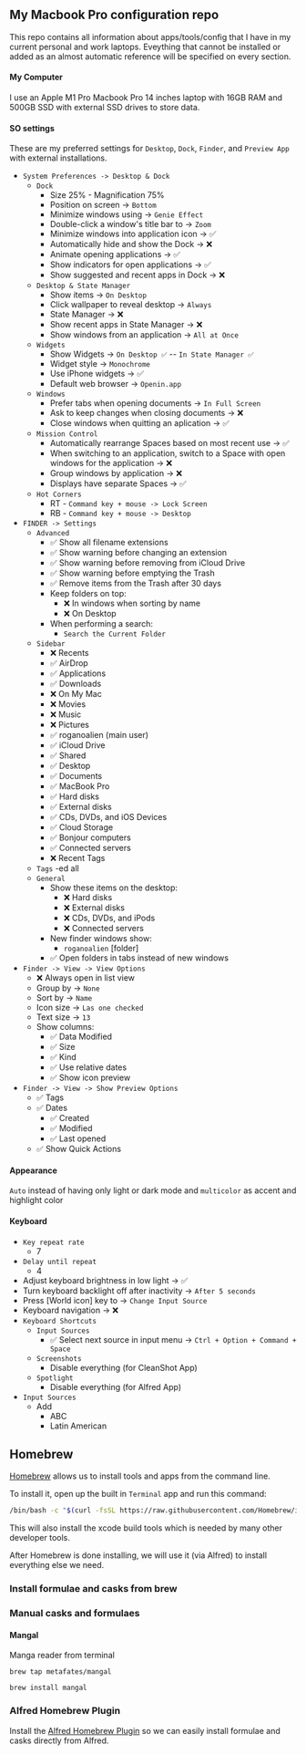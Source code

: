 ## My Macbook Pro configuration repo

This repo contains all information about apps/tools/config that I have in my current personal and work laptops. Eveything that cannot be installed or added as an almost automatic reference will be specified on every section.

<!-- START doctoc -->

<!-- END doctoc -->

#### My Computer
I use an Apple M1 Pro Macbook Pro 14 inches laptop with 16GB RAM and 500GB SSD with external SSD drives to store data.

#### SO settings

These are my preferred settings for `Desktop`, `Dock`, `Finder`, and `Preview App` with external installations.

- `System Preferences -> Desktop & Dock`
	- `Dock`
		- Size 25% - Magnification 75%
		- Position on screen -> `Bottom`
		- Minimize windows using -> `Genie Effect`
		- Double-click a window's title bar to -> `Zoom`
		- Minimize windows into application icon -> ✅
		- Automatically hide and show the Dock -> ❌
		- Animate opening applications -> ✅
		- Show indicators for open applications -> ✅
		- Show suggested and recent apps in Dock -> ❌
	- `Desktop & State Manager`
		- Show items -> `On Desktop`
		- Click wallpaper to reveal desktop -> `Always`
		- State Manager -> ❌
		- Show recent apps in State Manager -> ❌
		- Show windows from an application -> `All at Once`
	- `Widgets`
		- Show Widgets -> `On Desktop ✅` -- `In State Manager ✅`
		- Widget style -> `Monochrome`
		- Use iPhone widgets -> ✅
		- Default web browser -> `Openin.app`
	- `Windows`
		- Prefer tabs when opening documents -> `In Full Screen`
		- Ask to keep changes when closing documents -> ❌
		- Close windows when quitting an aplication -> ✅
	- `Mission Control`
		- Automatically rearrange Spaces based on most recent use -> ✅
		- When switching to an application, switch to a Space with open windows for the application -> ❌
		- Group windows by application -> ❌
		- Displays have separate Spaces -> ✅
	- `Hot Corners`
		- RT - `Command key + mouse -> Lock Screen`
		- RB - `Command key + mouse -> Desktop`
- `FINDER -> Settings`
	- `Advanced`
		- ✅ Show all filename extensions
		- ✅ Show warning before changing an extension
		- ✅ Show warning before removing from iCloud Drive
		- ✅ Show warning before emptying the Trash
		- ✅ Remove items from the Trash after 30 days
		- Keep folders on top:
			- ❌ In windows when sorting by name
			- ❌ On Desktop
		- When performing a search:
			- `Search the Current Folder`
	- `Sidebar`
		- ❌ Recents
		- ✅ AirDrop
		- ✅ Applications
		- ✅ Downloads
		- ❌ On My Mac
		- ❌ Movies
		- ❌ Music
		- ❌ Pictures
		- ✅ roganoalien (main user)
		- ✅ iCloud Drive
		- ✅ Shared
		- ✅ Desktop
		- ✅ Documents
		- ✅ MacBook Pro
		- ✅ Hard disks
		- ✅ External disks
		- ✅ CDs, DVDs, and iOS Devices
		- ✅ Cloud Storage
		- ✅ Bonjour computers
		- ✅ Connected servers
		- ❌ Recent Tags
	- `Tags`
		-ed all
	- `General`
		- Show these items on the desktop:
			- ❌ Hard disks
			- ❌ External disks
			- ❌ CDs, DVDs, and iPods
			- ❌ Connected servers
		- New finder windows show:
			- `roganoalien` [folder]
		- ✅ Open folders in tabs instead of new windows
- `Finder -> View -> View Options`
	- ❌ Always open in list view
	- Group by -> `None`
	- Sort by -> `Name`
	- Icon size -> `Las one checked`
	- Text size -> `13`
	- Show columns:
		- ✅ Data Modified
		- ✅ Size
		- ✅ Kind
		- ✅ Use relative dates
		- ✅ Show icon preview
- `Finder -> View -> Show Preview Options`
	- ✅ Tags
	- ✅ Dates
		- ✅ Created
		- ✅ Modified
		- ✅ Last opened
	- ✅ Show Quick Actions

#### Appearance

`Auto` instead of having only light or dark mode and `multicolor` as accent and highlight color

#### Keyboard

- `Key repeat rate`
	- 7
- `Delay until repeat`
	- 4
- Adjust keyboard brightness in low light -> ✅
- Turn keyboard backlight off after inactivity -> `After 5 seconds`
- Press [World icon] key to -> `Change Input Source`
- Keyboard navigation -> ❌
- `Keyboard Shortcuts`
	- `Input Sources`
		- ✅ Select next source in input menu -> `Ctrl + Option + Command + Space`
	- `Screenshots`
		- Disable everything (for CleanShot App)
	- `Spotlight`
		- Disable everything (for Alfred App)
- `Input Sources`
	- Add
		- ABC
		- Latin American

## Homebrew

[Homebrew](https://brew.sh/) allows us to install tools and apps from the command line.

To install it, open up the built in `Terminal` app and run this command:

```sh
/bin/bash -c "$(curl -fsSL https://raw.githubusercontent.com/Homebrew/install/HEAD/install.sh)"
```

This will also install the xcode build tools which is needed by many other developer tools.

After Homebrew is done installing, we will use it (via Alfred) to install everything else we need.

### Install formulae and casks from brew

### Manual casks and formulaes

#### Mangal
Manga reader from terminal

`brew tap metafates/mangal`

`brew install mangal`

### Alfred Homebrew Plugin

Install the [Alfred Homebrew Plugin](https://github.com/fniephaus/alfred-homebrew/releases) so we can easily install formulae and casks directly from Alfred.